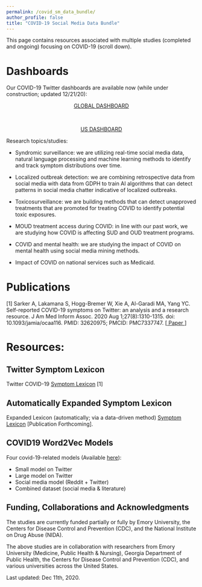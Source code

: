 ```yaml
---
permalink: /covid_sm_data_bundle/
author_profile: false
title: "COVID-19 Social Media Data Bundle"
---
```


This page contains resources associated with multiple studies (completed and ongoing) focusing on COVID-19 (scroll down). 

# Dashboards

Our COVID-19 Twitter dashboards are available now (while under construction; updated 12/21/20):

<center>

<a href="https://covid-19-social-media-274501.uk.r.appspot.com/covid-global"> GLOBAL DASHBOARD </a>

<br>

<a href="https://covid-19-social-media-274501.uk.r.appspot.com/covid-us"> US DASHBOARD </a>

</center>

Research topics/studies:

- Syndromic surveillance: we are utilizing real-time social media data, natural language processing and machine learning methods to identify and track symptom distributions over time. 

- Localized outbreak detection: we are combining retrospective data from social media with data from GDPH to train AI algorithms that can detect patterns in social media chatter indicative of localized outbreaks.

- Toxicosurveillance: we are building methods that can detect unapproved treatments that are promoted for treating COVID to identify potential toxic exposures. 

- MOUD treatment access during COVID: in line with our past work, we are studying how COVID is affecting SUD and OUD treatment programs.

- COVID and mental health: we are studying the impact of COVID on mental health using social media mining methods. 

- Impact of COVID on national services such as Medicaid.

# Publications 

[1] Sarker A, Lakamana S, Hogg-Bremer W, Xie A, Al-Garadi MA, Yang YC. Self-reported COVID-19 symptoms on Twitter: an analysis and a research resource. J Am Med Inform Assoc. 2020 Aug 1;27(8):1310-1315. doi: 10.1093/jamia/ocaa116. PMID: 32620975; PMCID: PMC7337747. [<a href="https://pubmed.ncbi.nlm.nih.gov/32620975/"> Paper </a>]

# Resources:


## Twitter Symptom Lexicon
Twitter COVID-19 <a href="https://drive.google.com/file/d/1edSkIVUiCbAnpVPk30sc5lAxTYCD2r7e/view?usp=sharing"> Symptom Lexicon</a> [1]

## Automatically Expanded Symptom Lexicon
Expanded Lexicon (automatically; via a data-driven method) <a href = "https://drive.google.com/file/d/1qTI1BiNABAHOdfF51gmoH0E5lbV48-KY/view?usp=sharing"> Symptom Lexicon</a> [Publication Forthcoming].

## COVID19 Word2Vec Models
Four covid-19-related models (Available <a href="https://drive.google.com/drive/folders/1RVJsODphSy_oxIq4ubm94ZUV7EntJJGZ?usp=sharing">here</a>):
- Small model on Twitter
- Large model on Twitter
- Social media model (Reddit + Twitter)
- Combined dataset (social media & literature)

## Funding, Collaborations and Acknowledgments

The studies are currently funded partially or fully by Emory University, the Centers for Disease Control and Prevention (CDC), and the National Institute on Drug Abuse (NIDA).

The above studies are in collaboration with researchers from Emory University (Medicine, Public Health & Nursing), Georgia Department of Public Health, the Centers for Disease Control and Prevention (CDC), and various universities across the United States.

Last updated: Dec 11th, 2020.
